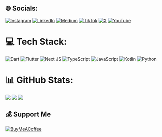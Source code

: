 ## 🌐 Socials:

[![Instagram](https://img.shields.io/badge/Instagram-%23E4405F.svg?logo=Instagram&logoColor=white)](https://instagram.com/fitriadyaa) [![LinkedIn](https://img.shields.io/badge/LinkedIn-%230077B5.svg?logo=linkedin&logoColor=white)](https://linkedin.com/in/fitriadyaa) [![Medium](https://img.shields.io/badge/Medium-12100E?logo=medium&logoColor=white)](https://medium.com/@@fitriadyaa) [![TikTok](https://img.shields.io/badge/TikTok-%23000000.svg?logo=TikTok&logoColor=white)](https://tiktok.com/@fitriadyaa) [![X](https://img.shields.io/badge/X-black.svg?logo=X&logoColor=white)](https://x.com/fitriadyaa) [![YouTube](https://img.shields.io/badge/YouTube-%23FF0000.svg?logo=YouTube&logoColor=white)](https://youtube.com/@fitriadyaa)

# 💻 Tech Stack:

![Dart](https://img.shields.io/badge/dart-%230175C2.svg?style=for-the-badge&logo=dart&logoColor=white) 
![Flutter](https://img.shields.io/badge/Flutter-%2302569B.svg?style=for-the-badge&logo=Flutter&logoColor=white) 
![Next JS](https://img.shields.io/badge/Next-black?style=for-the-badge&logo=next.js&logoColor=white)
![TypeScript](https://img.shields.io/badge/typescript-%23007ACC.svg?style=for-the-badge&logo=typescript&logoColor=white) 
![JavaScript](https://img.shields.io/badge/javascript-%23323330.svg?style=for-the-badge&logo=javascript&logoColor=%23F7DF1E) 
![Kotlin](https://img.shields.io/badge/kotlin-%237F52FF.svg?style=for-the-badge&logo=kotlin&logoColor=white) 
![Python](https://img.shields.io/badge/python-3670A0?style=for-the-badge&logo=python&logoColor=ffdd54)

# 📊 GitHub Stats:

![](https://github-readme-stats.vercel.app/api?username=fitriadyaa&theme=radical&hide_border=false&include_all_commits=true&count_private=true)
![](https://github-readme-streak-stats.herokuapp.com/?user=fitriadyaa&theme=radical&hide_border=false)
![](https://github-readme-stats.vercel.app/api/top-langs/?username=fitriadyaa&theme=radical&hide_border=false&include_all_commits=true&count_private=true&layout=compact)


## 💰 Support Me

[![BuyMeACoffee](https://img.shields.io/badge/Buy%20Me%20a%20Coffee-ffdd00?style=for-the-badge&logo=buy-me-a-coffee&logoColor=black)](https://buymeacoffee.com/fitriadyaa)

<!-- Proudly created with GPRM ( https://gprm.itsvg.in ) -->
